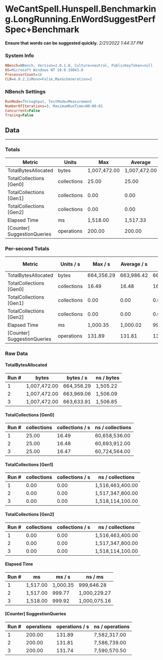 ﻿# WeCantSpell.Hunspell.Benchmarking.LongRunning.EnWordSuggestPerfSpec+Benchmark
__Ensure that words can be suggested quickly.__
_2/21/2022 1:44:37 PM_
### System Info
```ini
NBench=NBench, Version=2.0.1.0, Culture=neutral, PublicKeyToken=null
OS=Microsoft Windows NT 10.0.19043.0
ProcessorCount=16
CLR=6.0.2,IsMono=False,MaxGcGeneration=2
```

### NBench Settings
```ini
RunMode=Throughput, TestMode=Measurement
NumberOfIterations=3, MaximumRunTime=00:00:01
Concurrent=False
Tracing=False
```

## Data
-------------------

### Totals
|          Metric |           Units |             Max |         Average |             Min |          StdDev |
|---------------- |---------------- |---------------- |---------------- |---------------- |---------------- |
|TotalBytesAllocated |           bytes |    1,007,472.00 |    1,007,472.00 |    1,007,472.00 |            0.00 |
|TotalCollections [Gen0] |     collections |           25.00 |           25.00 |           25.00 |            0.00 |
|TotalCollections [Gen1] |     collections |            0.00 |            0.00 |            0.00 |            0.00 |
|TotalCollections [Gen2] |     collections |            0.00 |            0.00 |            0.00 |            0.00 |
|    Elapsed Time |              ms |        1,518.00 |        1,517.33 |        1,517.00 |            0.58 |
|[Counter] SuggestionQueries |      operations |          200.00 |          200.00 |          200.00 |            0.00 |

### Per-second Totals
|          Metric |       Units / s |         Max / s |     Average / s |         Min / s |      StdDev / s |
|---------------- |---------------- |---------------- |---------------- |---------------- |---------------- |
|TotalBytesAllocated |           bytes |      664,356.29 |      663,986.42 |      663,633.91 |          361.50 |
|TotalCollections [Gen0] |     collections |           16.49 |           16.48 |           16.47 |            0.01 |
|TotalCollections [Gen1] |     collections |            0.00 |            0.00 |            0.00 |            0.00 |
|TotalCollections [Gen2] |     collections |            0.00 |            0.00 |            0.00 |            0.00 |
|    Elapsed Time |              ms |        1,000.35 |        1,000.02 |          999.77 |            0.30 |
|[Counter] SuggestionQueries |      operations |          131.89 |          131.81 |          131.74 |            0.07 |

### Raw Data
#### TotalBytesAllocated
|           Run # |           bytes |       bytes / s |      ns / bytes |
|---------------- |---------------- |---------------- |---------------- |
|               1 |    1,007,472.00 |      664,356.29 |        1,505.22 |
|               2 |    1,007,472.00 |      663,969.06 |        1,506.09 |
|               3 |    1,007,472.00 |      663,633.91 |        1,506.85 |

#### TotalCollections [Gen0]
|           Run # |     collections | collections / s |ns / collections |
|---------------- |---------------- |---------------- |---------------- |
|               1 |           25.00 |           16.49 |   60,658,536.00 |
|               2 |           25.00 |           16.48 |   60,693,912.00 |
|               3 |           25.00 |           16.47 |   60,724,564.00 |

#### TotalCollections [Gen1]
|           Run # |     collections | collections / s |ns / collections |
|---------------- |---------------- |---------------- |---------------- |
|               1 |            0.00 |            0.00 |1,516,463,400.00 |
|               2 |            0.00 |            0.00 |1,517,347,800.00 |
|               3 |            0.00 |            0.00 |1,518,114,100.00 |

#### TotalCollections [Gen2]
|           Run # |     collections | collections / s |ns / collections |
|---------------- |---------------- |---------------- |---------------- |
|               1 |            0.00 |            0.00 |1,516,463,400.00 |
|               2 |            0.00 |            0.00 |1,517,347,800.00 |
|               3 |            0.00 |            0.00 |1,518,114,100.00 |

#### Elapsed Time
|           Run # |              ms |          ms / s |         ns / ms |
|---------------- |---------------- |---------------- |---------------- |
|               1 |        1,517.00 |        1,000.35 |      999,646.28 |
|               2 |        1,517.00 |          999.77 |    1,000,229.27 |
|               3 |        1,518.00 |          999.92 |    1,000,075.16 |

#### [Counter] SuggestionQueries
|           Run # |      operations |  operations / s | ns / operations |
|---------------- |---------------- |---------------- |---------------- |
|               1 |          200.00 |          131.89 |    7,582,317.00 |
|               2 |          200.00 |          131.81 |    7,586,739.00 |
|               3 |          200.00 |          131.74 |    7,590,570.50 |


